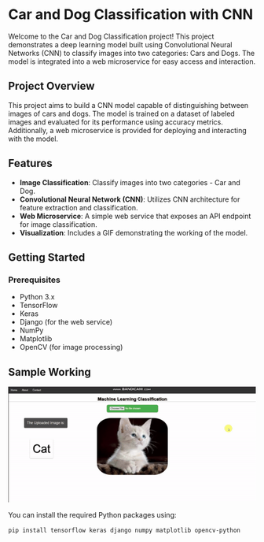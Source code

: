 # Car and Dog Classification with CNN

Welcome to the Car and Dog Classification project! This project demonstrates a deep learning model built using Convolutional Neural Networks (CNN) to classify images into two categories: Cars and Dogs. The model is integrated into a web microservice for easy access and interaction.

## Project Overview

This project aims to build a CNN model capable of distinguishing between images of cars and dogs. The model is trained on a dataset of labeled images and evaluated for its performance using accuracy metrics. Additionally, a web microservice is provided for deploying and interacting with the model.

## Features

- **Image Classification**: Classify images into two categories - Car and Dog.
- **Convolutional Neural Network (CNN)**: Utilizes CNN architecture for feature extraction and classification.
- **Web Microservice**: A simple web service that exposes an API endpoint for image classification.
- **Visualization**: Includes a GIF demonstrating the working of the model.

## Getting Started

### Prerequisites

- Python 3.x
- TensorFlow
- Keras
- Django (for the web service)
- NumPy
- Matplotlib
- OpenCV (for image processing)

## Sample Working
![Model Working GIF](cat_vs_dogs.gif)

You can install the required Python packages using:


```bash
pip install tensorflow keras django numpy matplotlib opencv-python
